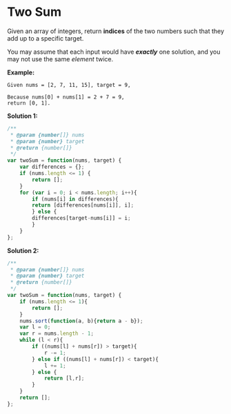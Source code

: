 # Two Sum

Given an array of integers, return **indices** of the two numbers such that they add up to a specific target.

You may assume that each input would have ***exactly*** one solution, and you may not use the same *element* twice.

**Example:**
```
Given nums = [2, 7, 11, 15], target = 9,

Because nums[0] + nums[1] = 2 + 7 = 9,
return [0, 1].
```

**Solution 1:**
```javascript
/**
 * @param {number[]} nums
 * @param {number} target
 * @return {number[]}
 */
var twoSum = function(nums, target) {
    var differences = {};
    if (nums.length <= 1) {
        return [];
    }
    for (var i = 0; i < nums.length; i++){
        if (nums[i] in differences){
        return [differences[nums[i]], i];    
        } else {
        differences[target-nums[i]] = i; 
        }   
    }
};
```

**Solution 2:**
```javascript
/**
 * @param {number[]} nums
 * @param {number} target
 * @return {number[]}
 */
var twoSum = function(nums, target) {
    if (nums.length <= 1){
        return [];
    }
    nums.sort(function(a, b){return a - b});
    var l = 0;
    var r = nums.length - 1;
    while (l < r){
        if ((nums[l] + nums[r]) > target){
            r -= 1;
        } else if ((nums[l] + nums[r]) < target){
            l += 1;
        } else {
            return [l,r];
        }
    }
    return [];
};
```